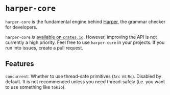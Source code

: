 # `harper-core`

`harper-core` is the fundamental engine behind [Harper](https://writewithharper.com), the grammar checker for developers.

`harper-core` _is_ [available on `crates.io`](https://crates.io/crates/harper-core). However, improving the API is not currently a high priority.
Feel free to use `harper-core` in your projects.
If you run into issues, create a pull request.

## Features

`concurrent`: Whether to use thread-safe primitives (`Arc` vs `Rc`). Disabled by default.
It is not recommended unless you need thread-safely (i.e. you want to use something like `tokio`).
